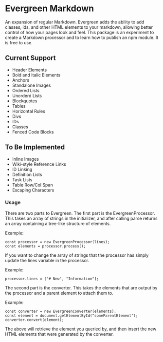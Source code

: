 # Evergreen Markdown

An expansion of regular Markdown. Evergreen adds the ability to add classes, ids, and other HTML elements to your markdown, allowing better control of how your pages look and feel. This package is an experiment to create a Markdown processor and to learn how to publish an npm module. It is free to use.

## Current Support

- Header Elements
- Bold and Italic Elements
- Anchors
- Standalone Images
- Ordered Lists
- Unorderd Lists
- Blockquotes
- Tables
- Horizontal Rules
- Divs
- IDs
- Classes
- Fenced Code Blocks

## To Be Implemented

- Inline Images
- Wiki-style Reference Links
- ID Linking
- Definition Lists
- Task Lists
- Table Row/Col Span
- Escaping Characters

### Usage

There are two parts to Evergreen. The first part is the EvergreenProcessor. This takes an array of strings in the initializer, and after calling parse returns an array containing a tree-like structure of elements.

Example:

    const processor = new EvergreenProcessor(lines);
    const elements = processor.process();

If you want to change the array of strings that the processor has simply update the lines variable in the processor.

Example:

    processor.lines = ["# New", "Information"];

The second part is the converter. This takes the elements that are output by the processor and a parent element to attach them to.

Example:

    const converter = new EvergreenConverter(elements);
    const element = document.getElementById("someParentElement");
    converter.convert(element);

The above will retrieve the element you queried by, and then insert the new HTML elements that were generated by the converter.
